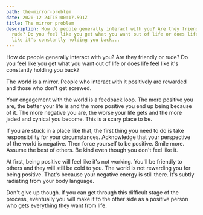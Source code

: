 ```yaml
---
path: the-mirror-problem
date: 2020-12-24T15:00:17.591Z
title: The mirror problem
description: How do people generally interact with you? Are they friendly or
  rude? Do you feel like you get what you want out of life or does life feel
  like it's constantly holding you back...
---
```

How do people generally interact with you? Are they friendly or rude? Do you feel like you get what you want out of life or does life feel like it's constantly holding you back?

The world is a mirror. People who interact with it positively are rewarded and those who don't get screwed. 

Your engagement with the world is a feedback loop. The more positive you are, the better your life is and the more positive you end up being because of it. The more negative you are, the worse your life gets and the more jaded and cynical you become. This is a scary place to be.

If you are stuck in a place like that, the first thing you need to do is take responsibility for your circumstances. Acknowledge that your perspective of the world is negative. Then force yourself to be positive. Smile more. Assume the best of others. Be kind even though you don't feel like it.

At first, being positive will feel like it's not working. You'll be friendly to others and they will still be cold to you. The world is not rewarding you for being positive. That's because your negative energy is still there. It's subtly radiating from your body language. 

Don't give up though. If you can get through this difficult stage of the process, eventually you will make it to the other side as a positive person who gets everything they want from life.